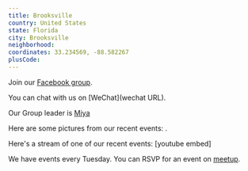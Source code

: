 ```yaml
---
title: Brooksville
country: United States
state: Florida
city: Brooksville
neighborhood: 
coordinates: 33.234569, -88.582267
plusCode:
---
```

Join our [Facebook group](https://www.facebook.com/groups/free.code.camp.brooksville.florida).

You can chat with us on [WeChat](wechat URL).

Our Group leader is [Miya](freecodecamp.org/miya)

Here are some pictures from our recent events:
![]().

Here's a stream of one of our recent events:
[youtube embed]

We have events every Tuesday. You can RSVP for an event on [meetup](meetupurl).
